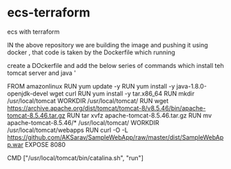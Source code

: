 # ecs-terraform
ecs with terraform


IN the above repository we are building the image and pushing it using docker , that code is taken by the Dockerfile which running 

create a DOckerfile and add the below series of commands which install teh tomcat server and java '

FROM amazonlinux
RUN yum update -y
RUN yum install -y java-1.8.0-openjdk-devel wget curl
RUN yum install -y tar.x86_64
RUN mkdir /usr/local/tomcat
WORKDIR /usr/local/tomcat/
RUN wget https://archive.apache.org/dist/tomcat/tomcat-8/v8.5.46/bin/apache-tomcat-8.5.46.tar.gz
RUN tar xvfz apache-tomcat-8.5.46.tar.gz
RUN mv apache-tomcat-8.5.46/* /usr/local/tomcat/
WORKDIR /usr/local/tomcat/webapps
RUN curl -O -L https://github.com/AKSarav/SampleWebApp/raw/master/dist/SampleWebApp.war
EXPOSE 8080

CMD ["/usr/local/tomcat/bin/catalina.sh", "run"]


